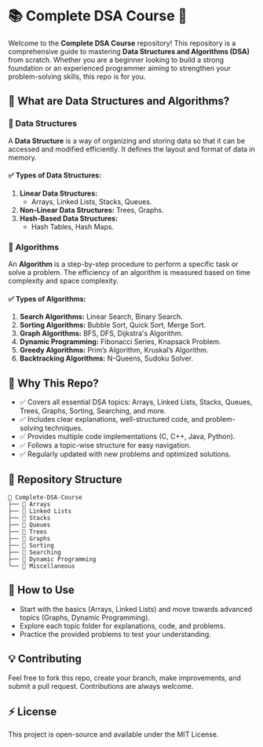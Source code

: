 # 📚 Complete DSA Course 🚀

Welcome to the **Complete DSA Course** repository! This repository is a comprehensive guide to mastering **Data Structures and Algorithms (DSA)** from scratch. Whether you are a beginner looking to build a strong foundation or an experienced programmer aiming to strengthen your problem-solving skills, this repo is for you.

## 🌟 What are Data Structures and Algorithms?

### 📌 Data Structures

A **Data Structure** is a way of organizing and storing data so that it can be accessed and modified efficiently. It defines the layout and format of data in memory.

#### ✅ Types of Data Structures:

1. **Linear Data Structures:**
   * Arrays, Linked Lists, Stacks, Queues.
2. **Non-Linear Data Structures:**
    Trees, Graphs.
3. **Hash-Based Data Structures:**
   * Hash Tables, Hash Maps.

### 📌 Algorithms
An **Algorithm** is a step-by-step procedure to perform a specific task or solve a problem. The efficiency of an algorithm is measured based on time complexity and space complexity.

#### ✅ Types of Algorithms:

1. **Search Algorithms:** Linear Search, Binary Search.
2. **Sorting Algorithms:** Bubble Sort, Quick Sort, Merge Sort.
3. **Graph Algorithms:** BFS, DFS, Dijkstra's Algorithm.
4. **Dynamic Programming:** Fibonacci Series, Knapsack Problem.
5. **Greedy Algorithms:** Prim’s Algorithm, Kruskal’s Algorithm.
6. **Backtracking Algorithms:** N-Queens, Sudoku Solver.

## 🚀 Why This Repo?

* ✅ Covers all essential DSA topics: Arrays, Linked Lists, Stacks, Queues, Trees, Graphs, Sorting, Searching, and more.
* ✅ Includes clear explanations, well-structured code, and problem-solving techniques.
* ✅ Provides multiple code implementations (C, C++, Java, Python).
* ✅ Follows a topic-wise structure for easy navigation.
* ✅ Regularly updated with new problems and optimized solutions.

## 📂 Repository Structure

```
📁 Complete-DSA-Course
├── 📁 Arrays
├── 📁 Linked Lists
├── 📁 Stacks
├── 📁 Queues
├── 📁 Trees
├── 📁 Graphs
├── 📁 Sorting
├── 📁 Searching
├── 📁 Dynamic Programming
└── 📁 Miscellaneous
```

## 📌 How to Use

* Start with the basics (Arrays, Linked Lists) and move towards advanced topics (Graphs, Dynamic Programming).
* Explore each topic folder for explanations, code, and problems.
* Practice the provided problems to test your understanding.

## 💡 Contributing

Feel free to fork this repo, create your branch, make improvements, and submit a pull request. Contributions are always welcome.

## ⚡ License

This project is open-source and available under the MIT License.
